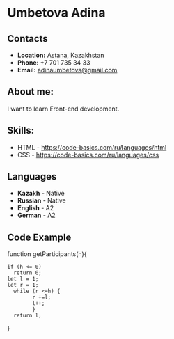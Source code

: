 # Umbetova Adina
## Contacts 
* **Location:** Astana, Kazakhstan
* **Phone:** +7 701 735 34 33
* **Email:** adinaumbetova@gmail.com
## About me: 
I want to learn Front-end development.
## Skills:
* HTML - https://code-basics.com/ru/languages/html
* CSS - https://code-basics.com/ru/languages/css
## Languages
* **Kazakh** - Native
* **Russian** - Native
* **English** - A2
* **German** - A2
## Code Example 
function getParticipants(h){

    if (h <= 0)
      return 0;
    let l = 1;
    let r = 1;
      while (r <=h) {
            r +=l;
            l++;
            }
      return l;
 }
